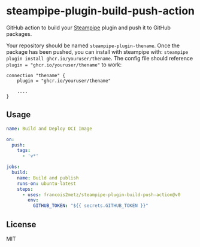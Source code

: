 # steampipe-plugin-build-push-action

GitHub action to build your [Steampipe][] plugin and push it to GitHub packages.

Your repository should be named `steampipe-plugin-thename`. Once the package has been pushed, you can install with steampipe with: `steampipe plugin install ghcr.io/youruser/thename`.
The config file should reference `plugin = "ghcr.io/youruser/thename"` to work:

```hcl
connection "thename" {
    plugin = "ghcr.io/youruser/thename"

    ....
}
```

## Usage

```yaml
name: Build and Deploy OCI Image

on:
  push:
    tags:
      - 'v*'

jobs:
  build:
    name: Build and publish
    runs-on: ubuntu-latest
    steps:
      - uses: francois2metz/steampipe-plugin-build-push-action@v0
        env:
          GITHUB_TOKEN: "${{ secrets.GITHUB_TOKEN }}"
```

## License

MIT

[Steampipe]: https://github.com/turbot/steampipe
